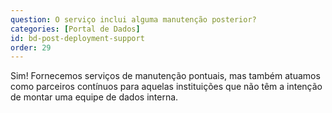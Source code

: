 ```yaml
---
question: O serviço inclui alguma manutenção posterior?
categories: [Portal de Dados]
id: bd-post-deployment-support
order: 29
---
```


Sim! Fornecemos serviços de manutenção pontuais, mas também atuamos como parceiros contínuos para aquelas instituições que não têm a intenção de montar uma equipe de dados interna.